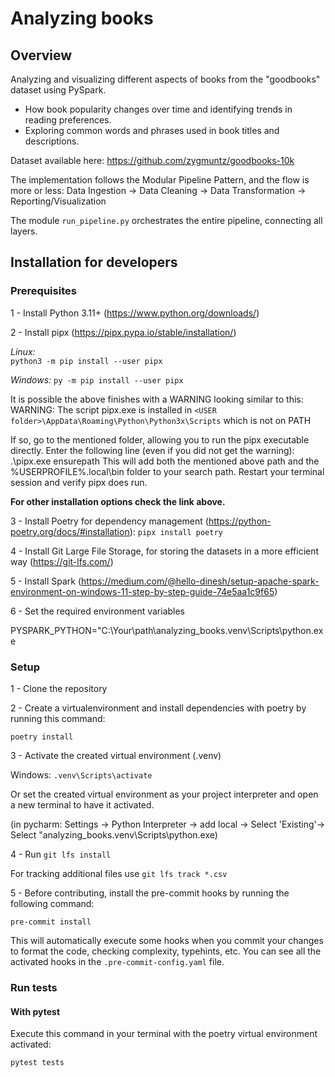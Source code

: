 # Analyzing books

## Overview

Analyzing and visualizing different aspects of books from the "goodbooks" dataset using PySpark.

- How book popularity changes over time and identifying trends in reading preferences.
- Exploring common words and phrases used in book titles and descriptions.

Dataset available here: https://github.com/zygmuntz/goodbooks-10k

The implementation follows the Modular Pipeline Pattern, and the flow is more or less:
Data Ingestion → Data Cleaning → Data Transformation → Reporting/Visualization

The module `run_pipeline.py` orchestrates the entire pipeline, connecting all layers.


## Installation for developers

### Prerequisites

1 - Install Python 3.11+ (https://www.python.org/downloads/)

2 - Install pipx (https://pipx.pypa.io/stable/installation/)

*Linux:*  
`python3 -m pip install --user pipx`

*Windows:*
`py -m pip install --user pipx`

It is possible the above finishes with a WARNING looking similar to this:
WARNING: The script pipx.exe is installed in `<USER folder>\AppData\Roaming\Python\Python3x\Scripts` which is not on PATH

If so, go to the mentioned folder, allowing you to run the pipx executable directly. Enter the following line 
(even if you did not get the warning):
.\pipx.exe ensurepath
This will add both the mentioned above path and the %USERPROFILE%\.local\bin folder to your search path. 
Restart your terminal session and verify pipx does run.


**For other installation options check the link above.**


3 - Install Poetry for dependency management (https://python-poetry.org/docs/#installation):
`pipx install poetry`

4 - Install Git Large File Storage, for storing the datasets in a more efficient way (https://git-lfs.com/)

5 - Install Spark (https://medium.com/@hello-dinesh/setup-apache-spark-environment-on-windows-11-step-by-step-guide-74e5aa1c9f65)

6 - Set the required environment variables

PYSPARK_PYTHON="C:\\Your\path\analyzing_books\.venv\Scripts\python.exe

### Setup

1 - Clone the repository

2 - Create a virtualenvironment and install dependencies with poetry by running this command:

`poetry install`

3 - Activate the created virtual environment (.venv) 

Windows: `.venv\Scripts\activate`

Or set the created virtual environment as your project interpreter and open a new terminal to have it activated.

(in pycharm: Settings -> Python Interpreter -> add local 
  -> Select 'Existing'-> Select "analyzing_books\.venv\Scripts\python.exe)

4 - Run `git lfs install`

For tracking additional files use `git lfs track *.csv`

5 - Before contributing, install the pre-commit hooks by running the following command:

`pre-commit install`

This will automatically execute some hooks when you commit your changes
to format the code, checking complexity, typehints, etc.
You can see all the activated hooks in the `.pre-commit-config.yaml` file.

### Run tests

#### With pytest

Execute this command in your terminal with the poetry virtual environment activated:

`pytest tests`
